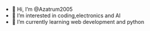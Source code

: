 - 👋 Hi, I’m @Azatrum2005
- 👀 I’m interested in coding,electronics and AI
- 🌱 I’m currently learning web development and python


<!---
Azatrum2005/Azatrum2005 is a ✨ special ✨ repository because its `README.md` (this file) appears on your GitHub profile.
You can click the Preview link to take a look at your changes.
--->
